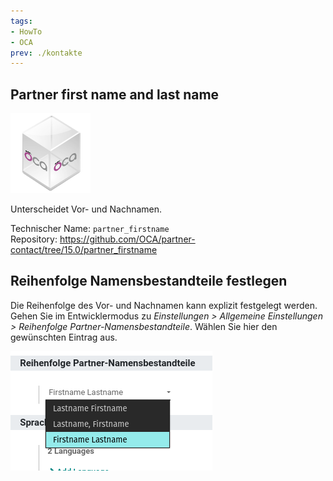```yaml
---
tags:
- HowTo
- OCA
prev: ./kontakte
---
```

## Partner first name and last name
![icon_oca_app](assets/icon_oca_app.png)

Unterscheidet Vor- und Nachnamen.

Technischer Name: `partner_firstname`\
Repository: <https://github.com/OCA/partner-contact/tree/15.0/partner_firstname>

## Reihenfolge Namensbestandteile festlegen

Die Reihenfolge des Vor- und Nachnamen kann explizit festgelegt werden. Gehen Sie im Entwicklermodus zu *Einstellungen > Allgemeine Einstellungen > Reihenfolge Partner-Namensbestandteile*. Wählen Sie hier den gewünschten Eintrag aus.

![](assets/Partner%20first%20name%20and%20last%20name%20Namensbestandteile%20festlegen.png)
